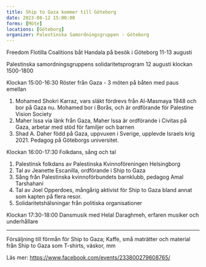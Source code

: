 ```yaml
---
title: Ship to Gaza kommer till Göteborg
date: 2023-08-12 15:00:00
forms: [Möte]
locations: [Göteborg]
organizer: Palestinska Samordningsgruppen - Göteborg
---
```

Freedom Flotilla Coalitions båt Handala på besök i Göteborg 11-13 augusti

Palestinska samordningsgruppens solidaritetsprogram 12 augusti klockan 1500-1800

Klockan 15:00-16:30 Röster från Gaza - 3 möten på båten med paus emellan

1. Mohamed Shokri Karraz, vars släkt fördrevs från Al-Masmaya 1948 och bor på Gaza nu. Mohamed bor i Borås, och är ordförande för Palestine Vision Society
2. Maher Issa via länk från Gaza, Maher Issa är ordförande i Civitas på Gaza, arbetar med stöd för familjer och barnen
3. Shad A. Daher född på Gaza, uppvuxen i Sverige, upplevde Israels krig 2021. Pedagog på Göteborgs universitet.

Klockan 16:00-17:30 Folkdans, sång och tal

1. Palestinsk folkdans av Palestinska Kvinnoföreningen Helsingborg
2. Tal av Jeanette Escanilla, ordförande i Ship to Gaza
4. Sång från Palestinska kvinnoförbundets barnklubb, pedagog Amal Tarshahani
5. Tal av Joel Opperdoes, mångårig aktivist för Ship to Gaza bland annat som kapten på flera resor.
6. Solidaritetshälsningar från politiska organisationer

Klockan 17:30-18:00 Dansmusik med Helal Daraghmeh, erfaren musiker och underhållare

----------------------------------------

Försäljning till förmån för Ship to Gaza; Kaffe, små maträtter och material från Ship to Gaza som T-shirts, väskor, mm

Läs mer: https://www.facebook.com/events/233800279608765/
